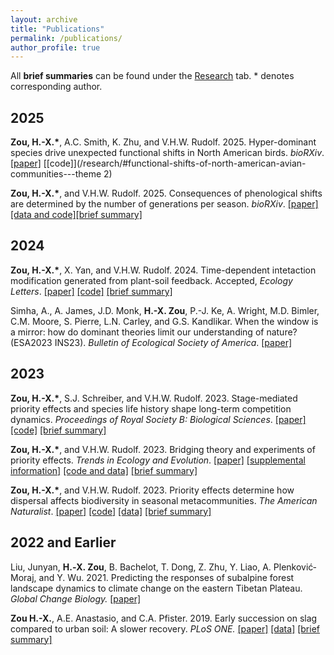 ```yaml
---
layout: archive
title: "Publications"
permalink: /publications/
author_profile: true
---
```


All **brief summaries** can be found under the [Research](/research/) tab. * denotes corresponding author. 

## 2025

**Zou, H.-X.\***, A.C. Smith, K. Zhu, and V.H.W. Rudolf. 2025. Hyper-dominant species drive unexpected functional shifts in North American birds. *bioRXiv*. [[paper]](https://www.biorxiv.org/content/10.1101/2025.07.23.666479v1) [[code]](/research/#functional-shifts-of-north-american-avian-communities---theme 2)

**Zou, H.-X.\***, and V.H.W. Rudolf. 2025. Consequences of phenological shifts are determined by the number of generations per season. *bioRXiv*. [[paper]](https://www.biorxiv.org/content/10.1101/2025.02.17.638696v1) [[data and code]](https://github.com/hengxingzou/Zou2025bioRXiv)[[brief summary]](/research/#effect-of-arrival-time-and-number-of-generations-per-season-on-coexistence---theme-1)

## 2024

**Zou, H.-X.\***, X. Yan, and V.H.W. Rudolf. 2024. Time-dependent intetaction modification generated from plant-soil feedback. Accepted, *Ecology Letters*. [[paper]](/files/Zou2024_EcolLett.pdf) [[code]](https://github.com/hengxingzou/Zou2023bioRXiv) [[brief summary]](/research/#time-dependence-of-higher-order-interactions---theme-1)

Simha, A., A. James, J.D. Monk, **H.-X. Zou**, P.-J. Ke, A. Wright, M.D. Bimler, C.M. Moore, S. Pierre, L.N. Carley, and G.S. Kandlikar. When the window is a mirror: how do dominant theories limit our understanding of nature? (ESA2023 INS23). *Bulletin of Ecological Society of America*. [[paper]](https://doi.org/10.1002/bes2.2145)

## 2023

**Zou, H.-X.\***, S.J. Schreiber, and V.H.W. Rudolf. 2023. Stage-mediated priority effects and species life history shape long-term competition dynamics. *Proceedings of Royal Society B: Biological Sciences*. [[paper]](/files/Zou2023_ProcRSocB.pdf) [[code]](https://github.com/hengxingzou/Zou2023ProcRSocB) [[brief summary]](/research/#effect-of-arrival-time-and-number-of-generations-per-season-on-coexistence---theme-1)

**Zou, H.-X.\***, and V.H.W. Rudolf. 2023. Bridging theory and experiments of priority effects. *Trends in Ecology and Evolution*. [[paper]](/files/Zou2023_TrendsEcolEvol.pdf) [[supplemental information]](https://www.sciencedirect.com/science/article/pii/S0169534723002124?via%3Dihub#s0070:~:text=files%20included%20with-,this,-article) [[code and data]](https://github.com/hengxingzou/Zou2023TrendsEcolEvol) [[brief summary]](/research/#bridging-theory-and-experiments-of-priority-effects---theme-1)

**Zou, H.-X.\***, and V.H.W. Rudolf. 2023. Priority effects determine how dispersal affects biodiversity in seasonal metacommunities. *The American Naturalist*. [[paper]](/files/Zou2023_AmNat.pdf) [[code]](https://github.com/hengxingzou/Zou2023AmNat) [[data]](https://doi.org/10.5061/dryad.sbcc2frb4) [[brief summary]](/research/#priority-effects-and-dispersal-diversity-relationships---theme-1)

## 2022 and Earlier

Liu, Junyan, **H.‐X. Zou**, B. Bachelot, T. Dong, Z. Zhu, Y. Liao, A. Plenković‐Moraj, and Y. Wu. 2021. Predicting the responses of subalpine forest landscape dynamics to climate change on the eastern Tibetan Plateau. *Global Change Biology.* [[paper]](https://onlinelibrary.wiley.com/doi/full/10.1111/gcb.15727)

**Zou H.-X.**, A.E. Anastasio, and C.A. Pfister. 2019. Early succession on slag compared to urban soil: A slower recovery. *PLoS ONE.* [[paper]](https://doi.org/10.1371/journal.pone.0224214) [[data]](https://figshare.com/s/b1f5158a1ea5030d5a92) [[brief summary]](/research/#primary-succession-of-plant-community-on-industrial-waste)
